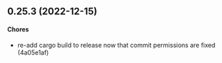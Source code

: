 ## 0.25.3 (2022-12-15)

#### Chores

* re-add cargo build to release now that commit permissions are fixed (4a05e1af)

